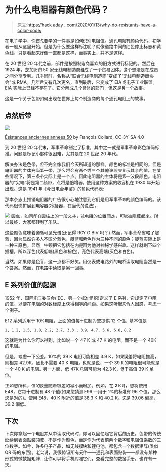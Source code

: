 # 为什么电阻器有颜色代码？

> 原文:[https://hack aday . com/2020/01/13/why-do-resistants-have-a-color-code/](https://hackaday.com/2020/01/13/why-do-resistors-have-a-color-code/)

在电子学中，你首先要学的一件事是如何识别电阻值。通孔电阻有颜色代码，初学者一般从这里开始。但是为什么要这样标注呢？就像道路中间的红色停止标志和黄色线，只是看起来好像一直都是这样，而事实上，并不是这样。

在 20 世纪 20 年代之前，部件是按照制造商喜欢的旧方式进行标记的。然后在 1924 年，芝加哥的 50 家无线电制造商组成了一个贸易团体。这个想法是在成员之间分享专利。几乎同时，名称从“联合无线电制造商”变成了“无线电制造商协会”或 RMA。几年后又有几次更名，直到最后，它变成了 EIA 或电子工业联盟。EIA 实际上已经不存在了。它分解成几个具体的部门，但这是另一个故事。

这是一个关于色带如何出现在世界上每个制造商的每个通孔电阻上的故事。

## 点然后带

[![](../Images/a332cd86a89a656e83d45fbdbc9450ed.png)](https://hackaday.com/wp-content/uploads/2019/12/oldres.jpg)

[Ésistances anciennes annees 50](https://commons.wikimedia.org/wiki/File:R%C3%A9sistances_anciennes_annees_50.jpg) by François Collard, CC-BY-SA 4.0

到 20 世纪 20 年代末，军事革命制定了标准，其中之一就是军事革命彩色编码标准。问题是标记小部件很困难，尤其是在 20 世纪 20 年代。

解决办法是色带，但不完全像我们今天所知道的那样。颜色的标准是相同的，但是电阻器的主体充当第一带。那么将会有两个或三个其他波段来显示其余的值。在某些情况下，第三条带实际上是一个点。因此电阻器的主体将是第一波段颜色。电阻器的“尖端”将是第二频带，点将是倍增器。使用这种方案的收音机在 1930 年开始出现。这是 1941 年《今日电台年鉴》的颜色代码表:

那本杂志上推销电阻器的广告很小心地注意到它们是用军事革命的颜色编码的。该代码很快扩展到电容器(冷凝器，在当代的说法)。

[![](../Images/96f58091b859b38c476b22be2a676c33.png)](https://hackaday.com/wp-content/uploads/2019/12/wirt.png) 圆点，如同印在圆柱上的一段文字，视电阻的位置而定，可能被隐藏起来。所以最终，大家都转到了乐队。

这些颜色意味着遵循可见光谱(还记得 ROY G BIV 吗？).然而，军事革命省略了靛蓝，因为显然许多人不区分蓝色，靛蓝和紫色作为三种不同的颜色；靛蓝实际上是一种三原色，显然，牛顿把它包括在内是因为他对神秘学感兴趣。这样就剩下四个插槽，所以深色代表低端(黑色和棕色)，亮色代表高端(灰色和白色)。

当然，如果你是色盲，这一点都不好笑。用仪表或电路外的电桥读取电阻当然是一个答案。然而，在电路中读取是另一回事。

## E 系列价值的起源

1952 年，国际电工委员会(IEC，另一个标准组织)定义了 E 系列，它规定了电阻的值，以便在电阻的对数标度上获得相等的间距。如果这听起来令人困惑，考虑一个例子。

E12 系列适用于 10%电阻，上面的值每十进制为您提供 12 个值。基本值是

```
1, 1.2, 1.5, 1.8, 2.2, 2.7, 3.3., 3.9, 4.7, 5.6, 6.8, 8.2
```

这就是为什么你可以得到，比如说一个 4.7 K 或 47 K 的电阻，而不是一个 40K 的电阻。

但是，考虑一下公差。10%的 39 K 电阻可能相差 3.9 K，如果误差将电阻推高，则相差 42.9K，因此不需要 40 K 电阻。也就是说，一个 39 K 的电阻很可能就是一个 40 K 的电阻。另一方面，低 47K 电阻可能为 42.3 K，低于高值 39 K 单位。

正如您所料，值的数量随着容差的减小而增加。例如，在 2%时，您将使用 E48，它每十进制有 48 个值(如果您猜测 E96 —用于 1%的标准有 96 个值，那么您是对的)。使用 E48，40 K 附近的值是 38.3 K 和 40.2 K。这是 39.06 偏高，39.2 偏低。

## 下次

下次你拿起一个电阻并从中读取代码时，你可以回忆起它背后的历史。色带的传统延续到表面贴装领域，不是作为颜色，而是作为代表前两个数字和电阻值乘数的三位数字。如今，许多电子产品，如无线模块和锂电池，都包含一个数据矩阵(类似 QR 码的东西)。老实说，我很惊讶所有元件——通孔和表面贴装——都没有某种形式的微数据矩阵，让你可以将手机对准它们，查看完整的数据手册。也许有一天。